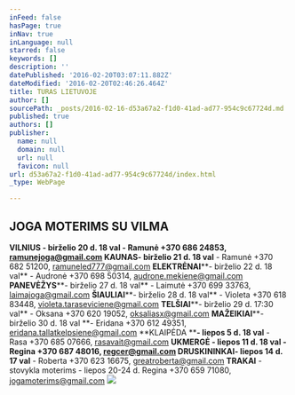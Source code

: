 ```yaml
---
inFeed: false
hasPage: true
inNav: true
inLanguage: null
starred: false
keywords: []
description: ''
datePublished: '2016-02-20T03:07:11.882Z'
dateModified: '2016-02-20T02:46:26.464Z'
title: TURAS LIETUVOJE
author: []
sourcePath: _posts/2016-02-16-d53a67a2-f1d0-41ad-ad77-954c9c67724d.md
published: true
authors: []
publisher:
  name: null
  domain: null
  url: null
  favicon: null
url: d53a67a2-f1d0-41ad-ad77-954c9c67724d/index.html
_type: WebPage

---
```

## JOGA MOTERIMS SU VILMA         

**VILNIUS - birželio 20 d. 18 val **- Ramunė +370 686 24853, ramunejoga@gmail.com                                                                                      **KAUNAS****- birželio 21 d. 18 val** - Ramunė +370 682 51200, ramuneled777@gmail.com                                                                         **ELEKTRĖNAI****- birželio 22 d. 18 val** - Audronė +370 698 50314, audrone.mekiene@gmail.com                                                                   **PANEVĖŽYS****- birželio 27 d. 18 val** - Laimutė +370 699 33763, laimajoga@gmail.com                                                                                           **ŠIAULIAI****- birželio 28 d. 18 val** - Violeta +370 618 83448, violeta.taraseviciene@gmail.com                                                                       **TELŠIAI****- birželio 29 d. 17:30 val** - Oksana +370 620 19052, oksaliasx@gmail.com                                                                                      **MAŽEIKIAI****- birželio 30 d. 18 val **- Eridana +370 612 49351, eridana.tallatkelpsiene@gmail.com                                                               **KLAIPĖDA ****- liepos 5 d. 18 val** - Rasa +370 685 07666, rasavait@gmail.com                                                                                           **UKMERGĖ - liepos 11 d. 18 val **- Regina +370 687 48016, regcer@gmail.com                                                                                       **DRUSKININKAI****- liepos 14 d. 17 val** - Roberta +370 623 16675, greatroberta@gmail.com                                                                                         **TRAKAI** - stovykla moterims - liepos 20-24 d. Regina +370 659 71080, jogamoterims@gmail.com
![](https://s3-us-west-2.amazonaws.com/the-grid-img/p/d7c4d3e30fb0de8eefb6b7ce6aeab53dd2e262ae.jpg)